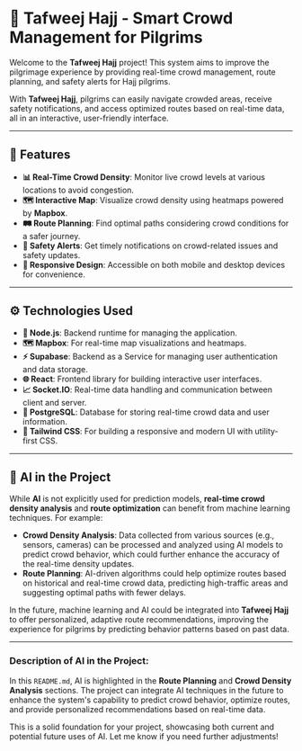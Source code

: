 # 🕌 Tafweej Hajj - Smart Crowd Management for Pilgrims

Welcome to the **Tafweej Hajj** project! This system aims to improve the pilgrimage experience by providing real-time crowd management, route planning, and safety alerts for Hajj pilgrims.

With **Tafweej Hajj**, pilgrims can easily navigate crowded areas, receive safety notifications, and access optimized routes based on real-time data, all in an interactive, user-friendly interface.

---

## 🚀 Features

- **📊 Real-Time Crowd Density**: Monitor live crowd levels at various locations to avoid congestion.
- **🗺️ Interactive Map**: Visualize crowd density using heatmaps powered by **Mapbox**.
- **🛤️ Route Planning**: Find optimal paths considering crowd conditions for a safer journey.
- **🔔 Safety Alerts**: Get timely notifications on crowd-related issues and safety updates.
- **📱 Responsive Design**: Accessible on both mobile and desktop devices for convenience.

---

## ⚙️ Technologies Used

- **🔧 Node.js**: Backend runtime for managing the application.
- **🗺️ Mapbox**: For real-time map visualizations and heatmaps.
- **⚡ Supabase**: Backend as a Service for managing user authentication and data storage.
- **🌐 React**: Frontend library for building interactive user interfaces.
- **📈 Socket.IO**: Real-time data handling and communication between client and server.
- **💾 PostgreSQL**: Database for storing real-time crowd data and user information.
- **🎨 Tailwind CSS**: For building a responsive and modern UI with utility-first CSS.

---

## 🧠 **AI in the Project**

While **AI** is not explicitly used for prediction models, **real-time crowd density analysis** and **route optimization** can benefit from machine learning techniques. For example:
- **Crowd Density Analysis**: Data collected from various sources (e.g., sensors, cameras) can be processed and analyzed using AI models to predict crowd behavior, which could further enhance the accuracy of the real-time density updates.
- **Route Planning**: AI-driven algorithms could help optimize routes based on historical and real-time crowd data, predicting high-traffic areas and suggesting optimal paths with fewer delays.

In the future, machine learning and AI could be integrated into **Tafweej Hajj** to offer personalized, adaptive route recommendations, improving the experience for pilgrims by predicting behavior patterns based on past data.

---

### **Description of AI in the Project**:
In this `README.md`, AI is highlighted in the **Route Planning** and **Crowd Density Analysis** sections. The project can integrate AI techniques in the future to enhance the system's capability to predict crowd behavior, optimize routes, and provide personalized recommendations based on real-time data.

This is a solid foundation for your project, showcasing both current and potential future uses of AI. Let me know if you need further adjustments!

